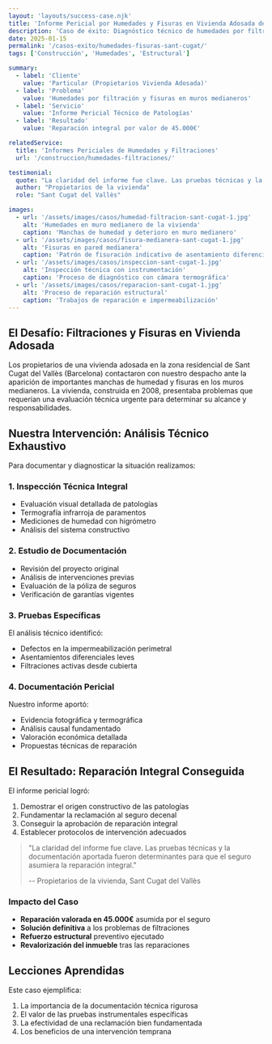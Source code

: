 ```yaml
---
layout: 'layouts/success-case.njk'
title: 'Informe Pericial por Humedades y Fisuras en Vivienda Adosada de Sant Cugat del Vallès'
description: 'Caso de éxito: Diagnóstico técnico de humedades por filtraciones y fisuras en vivienda adosada en Sant Cugat. El informe pericial fundamentó la reclamación y logró la reparación integral.'
date: 2025-01-15
permalink: '/casos-exito/humedades-fisuras-sant-cugat/'
tags: ['Construcción', 'Humedades', 'Estructural']

summary:
  - label: 'Cliente'
    value: 'Particular (Propietarios Vivienda Adosada)'
  - label: 'Problema'
    value: 'Humedades por filtración y fisuras en muros medianeros'
  - label: 'Servicio'
    value: 'Informe Pericial Técnico de Patologías'
  - label: 'Resultado'
    value: 'Reparación integral por valor de 45.000€'

relatedService:
  title: 'Informes Periciales de Humedades y Filtraciones'
  url: '/construccion/humedades-filtraciones/'

testimonial:
  quote: "La claridad del informe fue clave. Las pruebas técnicas y la documentación aportada fueron determinantes para que el seguro asumiera la reparación integral."
  author: "Propietarios de la vivienda"
  role: "Sant Cugat del Vallès"

images:
  - url: '/assets/images/casos/humedad-filtracion-sant-cugat-1.jpg'
    alt: 'Humedades en muro medianero de la vivienda'
    caption: 'Manchas de humedad y deterioro en muro medianero'
  - url: '/assets/images/casos/fisura-medianera-sant-cugat-1.jpg'
    alt: 'Fisuras en pared medianera'
    caption: 'Patrón de fisuración indicativo de asentamiento diferencial'
  - url: '/assets/images/casos/inspeccion-sant-cugat-1.jpg'
    alt: 'Inspección técnica con instrumentación'
    caption: 'Proceso de diagnóstico con cámara termográfica'
  - url: '/assets/images/casos/reparacion-sant-cugat-1.jpg'
    alt: 'Proceso de reparación estructural'
    caption: 'Trabajos de reparación e impermeabilización'
---
```


## El Desafío: Filtraciones y Fisuras en Vivienda Adosada

Los propietarios de una vivienda adosada en la zona residencial de Sant Cugat del Vallès (Barcelona) contactaron con nuestro despacho ante la aparición de importantes manchas de humedad y fisuras en los muros medianeros. La vivienda, construida en 2008, presentaba problemas que requerían una evaluación técnica urgente para determinar su alcance y responsabilidades.

## Nuestra Intervención: Análisis Técnico Exhaustivo

Para documentar y diagnosticar la situación realizamos:

### 1. Inspección Técnica Integral
- Evaluación visual detallada de patologías
- Termografía infrarroja de paramentos
- Mediciones de humedad con higrómetro
- Análisis del sistema constructivo

### 2. Estudio de Documentación
- Revisión del proyecto original
- Análisis de intervenciones previas
- Evaluación de la póliza de seguros
- Verificación de garantías vigentes

### 3. Pruebas Específicas
El análisis técnico identificó:
- Defectos en la impermeabilización perimetral
- Asentamientos diferenciales leves
- Filtraciones activas desde cubierta

### 4. Documentación Pericial
Nuestro informe aportó:
- Evidencia fotográfica y termográfica
- Análisis causal fundamentado
- Valoración económica detallada
- Propuestas técnicas de reparación

## El Resultado: Reparación Integral Conseguida

El informe pericial logró:

1. Demostrar el origen constructivo de las patologías
2. Fundamentar la reclamación al seguro decenal
3. Conseguir la aprobación de reparación integral
4. Establecer protocolos de intervención adecuados

> "La claridad del informe fue clave. Las pruebas técnicas y la documentación aportada fueron determinantes para que el seguro asumiera la reparación integral."
>
> -- Propietarios de la vivienda, Sant Cugat del Vallès

### Impacto del Caso

- **Reparación valorada en 45.000€** asumida por el seguro
- **Solución definitiva** a los problemas de filtraciones
- **Refuerzo estructural** preventivo ejecutado
- **Revalorización del inmueble** tras las reparaciones

## Lecciones Aprendidas

Este caso ejemplifica:

1. La importancia de la documentación técnica rigurosa
2. El valor de las pruebas instrumentales específicas
3. La efectividad de una reclamación bien fundamentada
4. Los beneficios de una intervención temprana
